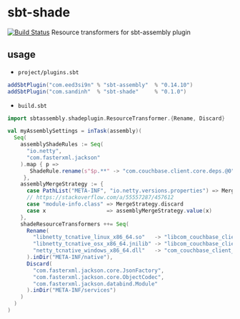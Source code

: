 # sbt-shade
[![Build Status](https://travis-ci.org/ohze/sbt-shade.svg?branch=master)](https://travis-ci.org/ohze/sbt-shade)
Resource transformers for sbt-assembly plugin

## usage

+ `project/plugins.sbt`
```sbt
addSbtPlugin("com.eed3si9n" % "sbt-assembly"  % "0.14.10")
addSbtPlugin("com.sandinh"  % "sbt-shade"     % "0.1.0")
```

+ `build.sbt`

```sbt
import sbtassembly.shadeplugin.ResourceTransformer.{Rename, Discard}

val myAssemblySettings = inTask(assembly)(
  Seq(
    assemblyShadeRules := Seq(
      "io.netty",
      "com.fasterxml.jackson"
    ).map { p =>
       ShadeRule.rename(s"$p.**" -> "com.couchbase.client.core.deps.@0").inAll
     },
    assemblyMergeStrategy := {
      case PathList("META-INF", "io.netty.versions.properties") => MergeStrategy.concat
      // https://stackoverflow.com/a/55557287/457612
      case "module-info.class" => MergeStrategy.discard
      case x                   => assemblyMergeStrategy.value(x)
    },
    shadeResourceTransformers ++= Seq(
      Rename(
        "libnetty_tcnative_linux_x86_64.so"   -> "libcom_couchbase_client_core_deps_netty_tcnative_linux_x86_64.so",
        "libnetty_tcnative_osx_x86_64.jnilib" -> "libcom_couchbase_client_core_deps_netty_tcnative_osx_x86_64.jnilib",
        "netty_tcnative_windows_x86_64.dll"   -> "com_couchbase_client_core_deps_netty_tcnative_windows_x86_64.dll"
      ).inDir("META-INF/native"),
      Discard(
        "com.fasterxml.jackson.core.JsonFactory",
        "com.fasterxml.jackson.core.ObjectCodec",
        "com.fasterxml.jackson.databind.Module"
      ).inDir("META-INF/services")
    )
  )  
)
```
